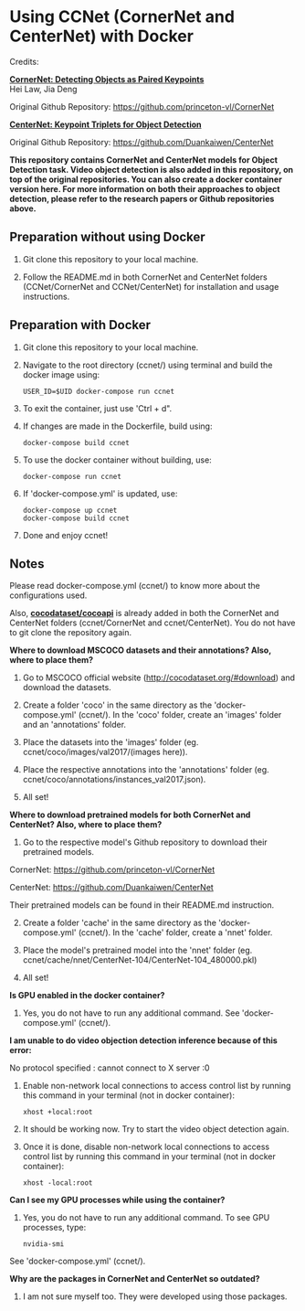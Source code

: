 # Using CCNet (CornerNet and CenterNet) with Docker
Credits:

[**CornerNet: Detecting Objects as Paired Keypoints**](https://arxiv.org/abs/1808.01244)  
Hei Law, Jia Deng

Original Github Repository: https://github.com/princeton-vl/CornerNet

[**CenterNet: Keypoint Triplets for Object Detection**](https://arxiv.org/abs/1904.08189)

Original Github Repository: https://github.com/Duankaiwen/CenterNet

**This repository contains CornerNet and CenterNet models for Object Detection task. Video object detection is also added in this repository, on top of the original repositories. You can also create a docker container version here. For more information on both their approaches to object detection, please refer to the research papers or Github repositories above.**

## Preparation without using Docker

1. Git clone this repository to your local machine.

2. Follow the README.md in both CornerNet and CenterNet folders (CCNet/CornerNet and CCNet/CenterNet) for installation and usage instructions.

## Preparation with Docker

1. Git clone this repository to your local machine.

2. Navigate to the root directory (ccnet/) using terminal and build the docker image using:

    ```
    USER_ID=$UID docker-compose run ccnet
    ```

3. To exit the container, just use 'Ctrl + d".

4. If changes are made in the Dockerfile, build using:

    ```
    docker-compose build ccnet
    ```

5. To use the docker container without building, use:

    ```
    docker-compose run ccnet
    ```

6. If 'docker-compose.yml' is updated, use:

    ```
    docker-compose up ccnet
    docker-compose build ccnet
    ```

7. Done and enjoy ccnet!

## Notes

Please read docker-compose.yml (ccnet/) to know more about the configurations used. 

Also, [**cocodataset/cocoapi**](https://github.com/cocodataset/cocoapi) is already added in both the CornerNet and CenterNet folders (ccnet/CornerNet and ccnet/CenterNet). You do not have to git clone the repository again.

**Where to download MSCOCO datasets and their annotations? Also, where to place them?**

1. Go to MSCOCO official website (http://cocodataset.org/#download) and download the datasets.

2. Create a folder 'coco' in the same directory as the 'docker-compose.yml' (ccnet/). In the 'coco' folder, create an 'images' folder and an 'annotations' folder.

3. Place the datasets into the 'images' folder (eg. ccnet/coco/images/val2017/(images here)).

4. Place the respective annotations into the 'annotations' folder (eg. ccnet/coco/annotations/instances_val2017.json).

5. All set!

**Where to download pretrained models for both CornerNet and CenterNet? Also, where to place them?**

1. Go to the respective model's Github repository to download their pretrained models.

CornerNet: https://github.com/princeton-vl/CornerNet

CenterNet: https://github.com/Duankaiwen/CenterNet

Their pretrained models can be found in their README.md instruction.

2. Create a folder 'cache' in the same directory as the 'docker-compose.yml' (ccnet/). In the 'cache' folder, create a 'nnet' folder.

3. Place the model's pretrained model into the 'nnet' folder (eg. ccnet/cache/nnet/CenterNet-104/CenterNet-104_480000.pkl)

4. All set!

**Is GPU enabled in the docker container?**

1. Yes, you do not have to run any additional command. See 'docker-compose.yml' (ccnet/).

**I am unable to do video objection detection inference because of this error:**

No protocol specified
: cannot connect to X server :0

1.  Enable non-network local connections to access control list by running this command in your terminal (not in docker container):

    ```
    xhost +local:root
    ```

2. It should be working now. Try to start the video object detection again.

3. Once it is done, disable non-network local connections to access control list by running this command in your terminal (not in docker container):

    ```
    xhost -local:root
    ```

**Can I see my GPU processes while using the container?**

1. Yes, you do not have to run any additional command. To see GPU processes, type:

    ```
    nvidia-smi
    ```

See 'docker-compose.yml' (ccnet/).

**Why are the packages in CornerNet and CenterNet so outdated?**

1. I am not sure myself too. They were developed using those packages.